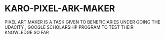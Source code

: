 # KARO-PIXEL-ARK-MAKER
PIXEL ART MAKER IS A TASK GIVEN TO BENEFICIARIES UNDER GOING THE UDACITY , GOOGLE SCHOLARSHIP PROGRAM TO TEST THEIR KNOWLEDGE SO FAR
